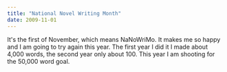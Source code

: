 ```yaml
---
title: "National Novel Writing Month"
date: 2009-11-01
---
```


It's the first of November, which means NaNoWriMo.  It makes me so happy and I am going to try again this year.  The first year I did it I made about 4,000 words, the second year only about 100.  This year I am shooting for the 50,000 word goal.